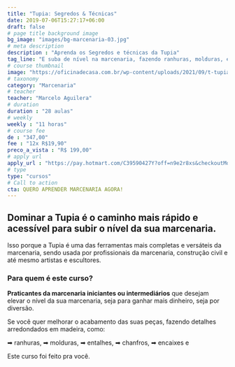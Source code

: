 ```yaml
---
title: "Tupia: Segredos & Técnicas"
date: 2019-07-06T15:27:17+06:00
draft: false
# page title background image
bg_image: "images/bg-marcenaria-03.jpg"
# meta description
description : "Aprenda os Segredos e técnicas da Tupia"
tag_line: "E suba de nível na marcenaria, fazendo ranhuras, molduras, entalhes, chanfros, encaixes e detalhes arredondados em madeira."
# course thumbnail
image: "https://oficinadecasa.com.br/wp-content/uploads/2021/09/t-tupia-small.jpg"
# taxonomy
category: "Marcenaria"
# teacher
teacher: "Marcelo Aguilera"
# duration
duration : "28 aulas"
# weekly
weekly : "11 horas"
# course fee
de : "347,00"
fee : "12x R$19,90"
preco_a_vista : "R$ 199,00"
# apply url
apply_url : "https://pay.hotmart.com/C39590427Y?off=n9e2r8xs&checkoutMode=10"
# type
type: "cursos"
# Call to action
cta: QUERO APRENDER MARCENARIA AGORA!
---
```



## Dominar a Tupia é o caminho mais rápido e acessível para subir o nível da sua marcenaria.
Isso porque a Tupia é uma das ferramentas mais completas e versáteis da marcenaria, sendo usada por profissionais da marcenaria, construção civil e até mesmo artistas e escultores.

### Para quem é este curso?
**Praticantes da marcenaria iniciantes ou intermediários** que desejam elevar o nível da sua marcenaria, seja para ganhar mais dinheiro, seja por diversão.

Se você quer melhorar o acabamento das suas peças, fazendo detalhes arredondados em madeira, como:

➡ ranhuras,
➡ molduras,
➡ entalhes,
➡ chanfros,
➡ encaixes e

Este curso foi feito pra você.
